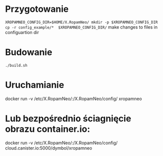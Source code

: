 # Przygotowanie
`
XROPAMNEO_CONFIG_DIR=$HOME/X.RopamNeo/
mkdir -p $XROPAMNEO_CONFIG_DIR
cp -r config_example/*  $XROPAMNEO_CONFIG_DIR/
`
make changes to files in configuartion dir
# Budowanie
`./build.sh`

# Uruchamianie
docker run -v /etc/X.RopamNeo/:/X.RopamNeo/config/ xropamneo

# Lub bezpośrednio ściagnięcie obrazu container.io:
docker run -v /etc/X.RopamNeo/:/X.RopamNeo/config/ cloud.canister.io:5000/dymbol/xropamneo
